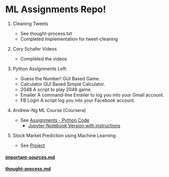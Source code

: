 # ML Assignments Repo!

1. Cleaning Tweets
   * See thought-process.txt
   * Completed Implementation for tweet-cleaning

2. Cory Schafer Videos
   * Completed the videos

3. Python Assignments Left:
   * Guess the Number! GUI Based Game.
   * Calculator GUI Based Simple Calculator.
   * 2048 A script to play 2048 game.
   * Emailer A command-line Emailer to log you into your Gmail account.
   * FB Login A script log you into your Facebook account.

4. Andrew-Ng ML Course (Coursera)
   * See [Assignments - Python Code](https://github.com/siddhantkhandelwal/ML_SIG/tree/master/andrew-ng-assignments)
     * [Jupyter-Notebook Version with instructions](https://github.com/siddhantkhandelwal/ml-coursera-python-assignments)

5. Stock Market Prediction using Machine Learning
   * See [Project](https://github.com/siddhantkhandelwal/Stock-Market-Prediction-Using-ML)
   
#### [important-sources.md](https://github.com/siddhantkhandelwal/ML_SIG/blob/master/important-sources.md)
#### [thought-process.md](https://github.com/siddhantkhandelwal/ML_SIG/blob/master/thought-process.md)